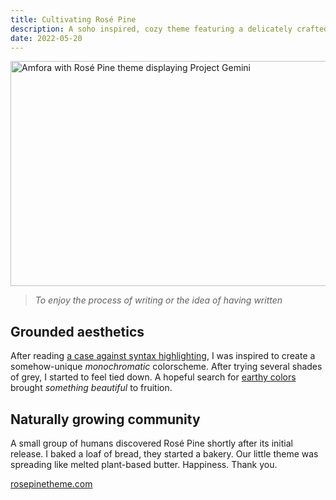 ```yaml
---
title: Cultivating Rosé Pine
description: A soho inspired, cozy theme featuring a delicately crafted palette and a blossoming community.
date: 2022-05-20
---
```


<img width="640" height="360" src="/images/cultivating-rose-pine/amfora.gif" alt="Amfora with Rosé Pine theme displaying Project Gemini" />

> _To enjoy the process of writing or the idea of having written_

## Grounded aesthetics

After reading [a case against syntax highlighting](https://www.linusakesson.net/programming/syntaxhighlighting/), I was inspired to create a somehow-unique _monochromatic_ colorscheme. After trying several shades of grey, I started to feel tied down. A hopeful search for [earthy colors](https://dribbble.com/search/earthy-colors) brought _something beautiful_ to fruition.

## Naturally growing community

A small group of humans discovered Rosé Pine shortly after its initial release. I baked a loaf of bread, they started a bakery. Our little theme was spreading like melted plant-based butter. Happiness. Thank you.

[rosepinetheme.com](https://rosepinetheme.com)
